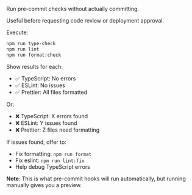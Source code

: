 Run pre-commit checks without actually committing.

Useful before requesting code review or deployment approval.

Execute:

```bash
npm run type-check
npm run lint
npm run format:check
```

Show results for each:

- ✅ TypeScript: No errors
- ✅ ESLint: No issues
- ✅ Prettier: All files formatted

Or:

- ❌ TypeScript: X errors found
- ❌ ESLint: Y issues found
- ❌ Prettier: Z files need formatting

If issues found, offer to:

- Fix formatting: `npm run format`
- Fix eslint: `npm run lint:fix`
- Help debug TypeScript errors

**Note**: This is what pre-commit hooks will run automatically, but running manually gives you a preview.
